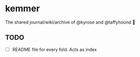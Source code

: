 # kemmer
The shared journal/wiki/archive of @kyrose and @taffyhound 💞

## TODO
- [ ] README file for every fold. Acts as index
